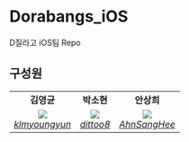 # Dorabangs_iOS
D질라고 iOS팀 Repo

## 구성원
<table>
    <tr align="center">
        <td><B>김영균<B></td>
        <td><B>박소현<B></td>
        <td><B>안상희<B></td>
    </tr>
    <tr align="center">
        <td>
            <img src="https://github.com/klmyoungyun.png?size=100">
            <br>
            <a href="https://github.com/klmyoungyun"><I>klmyoungyun</I></a>
        </td>
        <td>
            <img src="https://github.com/dittoo8.png?size=100">
            <br>
            <a href="https://github.com/dittoo8"><I>dittoo8</I></a>
        </td>
        <td>
          <img src="https://github.com/AhnSangHee.png?size=100">
            <br>
            <a href="https://github.com/AhnSangHee"><I>AhnSangHee</I></a>
        </td>
    </tr>
</table>
